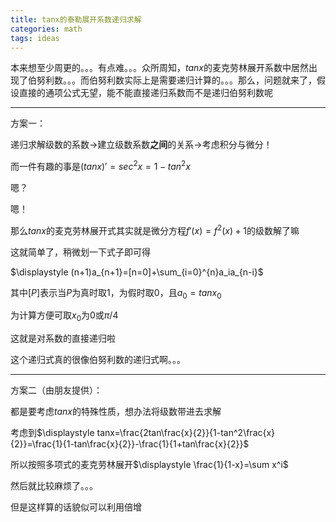 ```yaml
---
title: tanx的泰勒展开系数递归求解
categories: math
tags: ideas
---
```


本来想至少周更的。。。有点难。。。众所周知，$tanx$的麦克劳林展开系数中居然出现了伯努利数。。。而伯努利数实际上是需要递归计算的。。。那么，问题就来了，假设直接的通项公式无望，能不能直接递归系数而不是递归伯努利数呢

---

方案一：

递归求解级数的系数->建立级数系数**之间**的关系->考虑积分与微分！

而一件有趣的事是$(tanx)'=sec^2x=1-tan^2x$

嗯？

嗯！

那么$tanx$的麦克劳林展开式其实就是微分方程$f'(x)=f^2(x)+1$的级数解了嘛

这就简单了，稍微划一下式子即可得

$\displaystyle (n+1)a_{n+1}=[n=0]+\sum_{i=0}^{n}a_ia_{n-i}$

其中$[P]$表示当$P$为真时取1，为假时取0，且$a_0=tanx_0$

为计算方便可取$x_0$为0或$\pi/4$

这就是对系数的直接递归啦

这个递归式真的很像伯努利数的递归式啊。。。

---

方案二（由朋友提供）：

都是要考虑$tanx$的特殊性质，想办法将级数带进去求解

考虑到$\displaystyle tanx=\frac{2tan\frac{x}{2}}{1-tan^2\frac{x}{2}}=\frac{1}{1-tan\frac{x}{2}}-\frac{1}{1+tan\frac{x}{2}}$

所以按照多项式的麦克劳林展开$\displaystyle \frac{1}{1-x}=\sum x^i$

然后就比较麻烦了。。。

但是这样算的话貌似可以利用倍增

